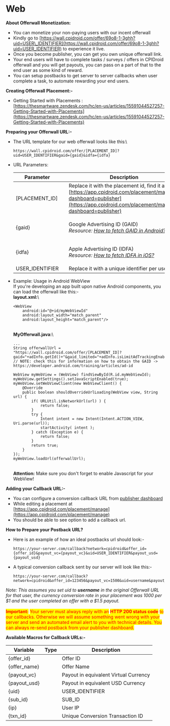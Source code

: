 # Web

**About Offerwall Monetization:**

* You can monetize your non-paying users with our incent offerwall
* Kindly go to [https://wall.cpidroid.com/offer/69o8-1-3ghh?uid=USER\_IDENTIFIER](https://wall.cpidroid.com/offer/69o8-1-3ghh?uid=USER_IDENTIFIER) to experience it live.
* Once you become publisher, you can get you own unique offerwall link.
* Your end users will have to complete tasks / surveys / offers in CPIDroid offerwall and you will get payouts, you can pass on a part of that to the end user as some kind of reward.
* You can setup postbacks to get server to server callbacks when user complete a task, to automate rewarding your end users.

**Creating Offerwall Placement:-**

* Getting Started with Placements : [https://thesmartware.zendesk.com/hc/en-us/articles/15591044527257-Getting-Started-with-Placements](https://thesmartware.zendesk.com/hc/en-us/articles/15591044527257-Getting-Started-with-Placements)

**Preparing your Offerwall URL:-**

*   The URL template for our web offerwall looks like this:\


    ```
    https://wall.cpidroid.com/offer/[PLACEMENT_ID]?uid=USER_IDENTIFIER&gaid={gaid}&idfa={idfa}
    ```
*   URL Parameters:

    | **Parameter**    |   | **Description**                                                                                                                                                                                                 |
    | ---------------- | - | --------------------------------------------------------------------------------------------------------------------------------------------------------------------------------------------------------------- |
    | \[PLACEMENT\_ID] |   | Replace it with the placement id, find it at [https://app.cpidroid.com/placement/manage?dashboard=publisher](https://app.cpidroid.com/placement/manage?dashboard=publisher)                                     |
    | {gaid}           |   | <p>Google Advertising ID (GAID)<br><em>Resource:</em> <a href="https://developer.android.com/training/articles/ad-id"><em>How to fetch GAID in Android?</em></a> </p>                                           |
    | {idfa}           |   | <p>Apple Advertising ID (IDFA)<br><em>Resource:</em> <a href="https://developer.apple.com/documentation/adsupport/asidentifiermanager/1614151-advertisingidentifier"><em>How to fetch IDFA in iOS?</em></a></p> |
    | USER\_IDENTIFIER |   | Replace it with a unique identifier per user.                                                                                                                                                                   |

    &#x20;
*   Example: Usage in Android WebView\
    If you're developing an app built upon native Android components, you can load the offerwall like this:-\
    **layout.xml:**\


    ```
    <WebView
    	android:id="@+id/myWebViewId"
    	android:layout_width="match_parent"
    	android:layout_height="match_parent"/>
    ```

    \
    **MyOfferwall.java:**\


    ```
    ...
    String offerwallUrl = "https://wall.cpidroid.com/offer/[PLACEMENT_ID]?gaid="+adInfo.getId()+"&gaid_limited="+adInfo.isLimitAdTrackingEnabled()+"&uid=USER_IDENTIFIER";
    // NOTE: check this for information on how to obtain the GAID -> https://developer.android.com/training/articles/ad-id

    WebView myWebView = (WebView) findViewById(R.id.myWebViewId);
    myWebView.getSettings().setJavaScriptEnabled(true);
    myWebView.setWebViewClient(new WebViewClient() {
        @Override
        public boolean shouldOverrideUrlLoading(WebView view, String url) {
            if( URLUtil.isNetworkUrl(url) ) {
                return false;
            }
            try {
                Intent intent = new Intent(Intent.ACTION_VIEW, Uri.parse(url));
                startActivity( intent );
            } catch (Exception e) {
                return false;
            }
            return true;
        }
    });
    myWebView.loadUrl(offerwallUrl);
    ```

    \
    **Attention:** Make sure you don't forget to enable Javascript for your WebView!

**Adding your Callback URL:-**

* You can configure a conversion callback URL from [publisher dashboard](https://app.cpidroid.com/?dashboard=publisher)
* While editing a placement at [https://app.cpidroid.com/placement/manage](https://app.cpidroid.com/placement/manage)
* You should be able to see option to add a callback url.

**How to Prepare your Postback URL?**

*   Here is an example of how an ideal postbacks url should look:-

    ```
    https://your-server.com/callback?network=cpidroid&offer_id={offer_id}&payout_vc={payout_vc}&uid=USER_IDENTIFIER&payout_usd={payout_usd}
    ```
*   A typical conversion callback sent by our server will look like this:-

    ```
    https://your-server.com/callback?network=cpidroid&offer_id=123456&payout_vc=1500&uid=username&payout_usd=1.5
    ```



_Note: This assumes you set uid to **username** in the original Offerwall URL for that user, the currency conversion rate in your placement was 1000 per $1 and the user completed an offer with a $1.5 payout._\
\
<mark style="color:red;">**Important:**</mark> <mark style="color:red;"></mark><mark style="color:red;">Your server must always reply with an</mark> <mark style="color:red;"></mark><mark style="color:red;">**HTTP 200 status code**</mark> <mark style="color:red;"></mark><mark style="color:red;">to our callbacks. Otherwise we will assume something went wrong with your server and send an automated email alert to you with technical details. You can always re-send postback from your publisher dashboard.</mark>

**Available Macros for Callback URLs:-**&#x20;

| **Variable**  | **Type** | **Description**                       |
| ------------- | -------- | ------------------------------------- |
| {offer\_id}   |          | Offer ID                              |
| {offer\_name} |          | Offer Name                            |
| {payout\_vc}  |          | Payout in equivalent Virtual Currency |
| {payout\_usd} |          | Payout in equivalent USD Currency     |
| {uid}         |          | USER\_IDENTIFIER                      |
| {sub\_id}     |          | SUB\_ID                               |
| {ip}          |          | User IP                               |
| {txn\_id}     |          | Unique Conversion Transaction ID      |


